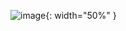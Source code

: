 ![image](https://github.com/user-attachments/assets/d3491f95-b577-4870-8286-94e415e85ee2){: width="50%" }
